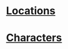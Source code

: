 <!-- TITLE: Ulpha -->
<!-- SUBTITLE: The land of mud and no bells. -->

# [Locations](dnd/ulpha/locations)
# [Characters](dnd/ulpha/characters)